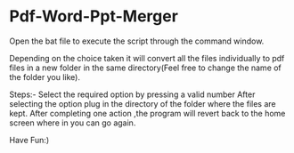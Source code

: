 # Pdf-Word-Ppt-Merger

Open the bat file to execute the script through the command window.

Depending on the choice taken it will convert all the files individually to pdf files in a new folder in the same directory(Feel free to change the name of the folder you like).

Steps:-
Select the required option by pressing a valid number
After selecting the option plug in the directory of the folder where the files are kept.
After completing one action ,the program will revert back to the home screen where in you can go again.

Have Fun:)
